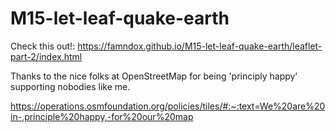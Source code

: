 # M15-let-leaf-quake-earth

Check this out!: https://famndox.github.io/M15-let-leaf-quake-earth/leaflet-part-2/index.html

Thanks to the nice folks at OpenStreetMap for being 'principly happy' supporting nobodies like me. 

https://operations.osmfoundation.org/policies/tiles/#:~:text=We%20are%20in-,principle%20happy,-for%20our%20map
